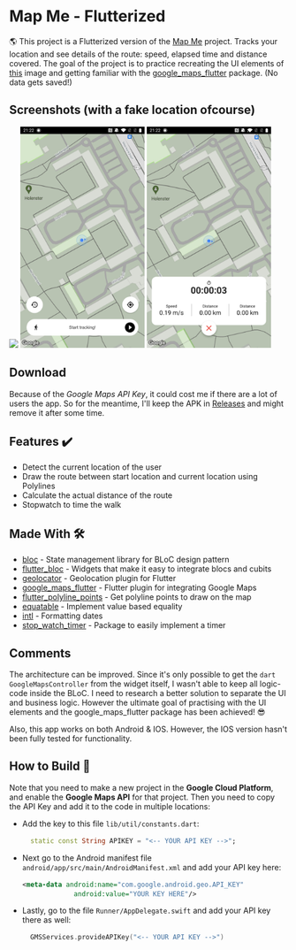 # Map Me - Flutterized
:earth_americas: This project is a Flutterized version of the [Map Me] project. Tracks your location and see details of the route: speed, elapsed time and distance covered. The goal of the project is to practice recreating the UI elements of [this] image and getting familiar with the [google_maps_flutter] package. (No data gets saved!)


## Screenshots (with a fake location ofcourse)
<p>
  <img src="https://github.com/Ashhas/Mapme/blob/master/screenshot/mapme.gif" width="225">
  <img src="https://github.com/Ashhas/Mapme/blob/master/screenshot/Screenshot_20211024-212207.jpg" width="225"> 
  <img src="https://github.com/Ashhas/Mapme/blob/master/screenshot/Screenshot_20211024-212219.jpg" width="225">
 </p>
 

## Download
Because of the *Google Maps API Key*, it could cost me if there are a lot of users the app. So for the meantime, I'll keep the APK in [Releases] and might remove it after some time.


## Features ✔️
* Detect the current location of the user
* Draw the route between start location and current location using Polylines
* Calculate the actual distance of the route
* Stopwatch to time the walk


## Made With 🛠
- [bloc](https://pub.dev/packages/bloc) - State management library for BLoC design pattern
- [flutter_bloc](https://pub.dev/packages/flutter_bloc) - Widgets that make it easy to integrate blocs and cubits
- [geolocator](https://pub.dev/packages/geolocator) - Geolocation plugin for Flutter
- [google_maps_flutter](https://pub.dev/packages/google_maps_flutter) - Flutter plugin for integrating Google Maps
- [flutter_polyline_points](https://pub.dev/packages/flutter_polyline_points) - Get polyline points to draw on the map
- [equatable](https://pub.dev/packages/equatable) - Implement value based equality
- [intl](https://pub.dev/packages/intl) - Formatting dates
- [stop_watch_timer](https://pub.dev/packages/stop_watch_timer) - Package to easily implement a timer


## Comments
The architecture can be improved. Since it's only possible to get the `dart GoogleMapsController` from the widget itself, I wasn't able to keep all logic-code inside the BLoC. I need to research a better solution to separate the UI and business logic. However the ultimate goal of practising with the UI elements and the google_maps_flutter package has been achieved! 😎

Also, this app works on both Android & IOS. However, the IOS version hasn't been fully tested for functionality.


## How to Build 📱
Note that you need to make a new project in the **Google Cloud Platform**, and enable the **Google Maps API** for that project. Then you need to copy the API Key and add it to the code in multiple locations: 

- Add the key to this file `lib/util/constants.dart`:
  ```dart
    static const String APIKEY = "<-- YOUR API KEY -->";
  ```
 
- Next go to the Android manifest file `android/app/src/main/AndroidManifest.xml` and add your API key here:
  ```xml
  <meta-data android:name="com.google.android.geo.API_KEY"
               android:value="YOUR KEY HERE"/>
  ```

- Lastly, go to the file `Runner/AppDelegate.swift` and add your API key there as well:
  ```swift
    GMSServices.provideAPIKey("<-- YOUR API KEY -->")
  ```



[Map Me]:https://github.com/swaaz/Mapme
[google_maps_flutter]:https://pub.dev/packages/google_maps_flutter
[Releases]:https://github.com/Ashhas/Mapme/releases
[this]:https://github.com/swaaz/Mapme/blob/main/readme/mockup.png
